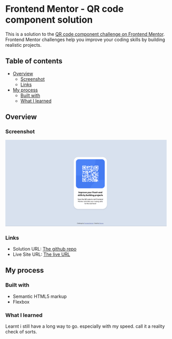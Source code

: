 # Frontend Mentor - QR code component solution

This is a solution to the [QR code component challenge on Frontend Mentor](https://www.frontendmentor.io/challenges/qr-code-component-iux_sIO_H). Frontend Mentor challenges help you improve your coding skills by building realistic projects.

## Table of contents

- [Overview](#overview)
  - [Screenshot](#screenshot)
  - [Links](#links)
- [My process](#my-process)
  - [Built with](#built-with)
  - [What I learned](#what-i-learned)

## Overview

### Screenshot

![](/screenshot.png)

### Links

- Solution URL: [The github repo](https://github.com/WindowsM16a/qrcode1)
- Live Site URL: [The live URL](https://windowsm16a.github.io/qrcode1/)

## My process

### Built with

- Semantic HTML5 markup
- Flexbox

### What I learned

Learnt i still have a long way to go. especially with my speed. call it a reality check of sorts.
